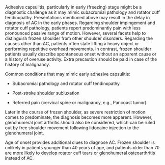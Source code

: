 Adhesive capsulitis, particularly in early (freezing) stage might be a diagnostic challenge as it may mimic subacromial pathology and rotator cuff tendinopathy. Presentations mentioned above may result in the delay in diagnosis of AC in the early phases. Regarding shoulder impingement and rotator cuff pathology, patients report predominantly pain with less pronounced passive range of motion. However, several facets help to distinguish frozen shoulder from other shoulder disorders. Regarding the causes other than AC, patients often state lifting a heavy object or performing repetitive overhead movements. In contrast, frozen shoulder patients usually describe spontaneous onset without an apparent cause or a history of overuse activity. Extra precaution should be paid in case of the history of malignancy.

Common conditions that may mimic early adhesive capsulitis:

- Subacromial pathology and rotator cuff tendinopathy

- Post-stroke shoulder subluxation

- Referred pain (cervical spine or malignancy, e.g., Pancoast tumor)

Later in the course of frozen shoulder, as severe restriction of motion comes to predominate, the diagnosis becomes more apparent. However, glenohumeral joint arthritis should also be considered, which can be ruled out by free shoulder movement following lidocaine injection to the glenohumeral joint.

Age of onset provides additional clues to diagnose AC. Frozen shoulder is unlikely in patients younger than 40 years of age, and patients older than 70 are more likely to develop rotator cuff tears or glenohumeral osteoarthritis instead of AC.
